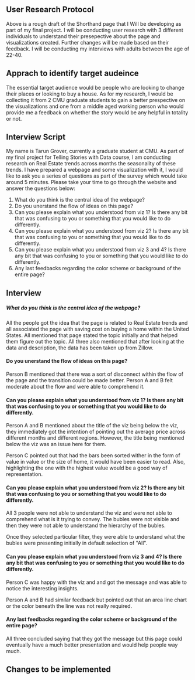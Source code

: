 <script src="https://carnegiemellon.shorthandstories.com/real-estate/embed.js"></script>

## User Research Protocol

Above is a rough draft of the Shorthand page that I Will be developing as part of my final project. I will be conducting user research with 3 different individuals to 
understand their presepective about the page and visualizations created. Further changes will be made based on their feedback. I will be conducting my interviews with adults 
between the age of 22-40.

## Apprach to identify target audeince

The essential target audience would be people who are looking to change their places or looking to buy a house. As for my research, I would be collecting it from 2 CMU 
graduate students to gain a better prespective on the visualizations and one from a middle aged working person who would provide me a feedback on whether the story would be 
any helpful in totality or not.

## Interview Script

My name is Tarun Grover, currently a graduate student at CMU. As part of my final project for Telling Stories with Data course, I am conducting research on Real Estate trends 
across months the seasonality of these trends. I have prepared a webpage and some visualization with it, I would like to ask you a series of questions as part of the survey which would take around 5 minutes. Please take your time to go 
through the website and answer the questions below:

1. What do you think is the central idea of the webpage?
2. Do you unerstand the flow of ideas on this page?
3. Can you please explain what you understood from viz 1? Is there any bit that was confusing to you or something that you would like to do differently.
4. Can you please explain what you understood from viz 2? Is there any bit that was confusing to you or something that you would like to do differently.
5. Can you please explain what you understood from viz 3 and 4? Is there any bit that was confusing to you or something that you would like to do differently.
6. Any last feedbacks regarding the color scheme or background of the entire page?

## Interview

##### What do you think is the central idea of the webpage?
All the people got the idea that the page is related to Real Estate trends and all associated the page with saving cost on buying a home within the United States. All 
mentioned that page stated the topic initially and that helped them figure out the topic. All three also mentioned that after looking at the data and description, the 
data has been taken up from Zillow.

#### Do you unerstand the flow of ideas on this page?
Person B mentioned that there was a sort of disconnect within the flow of the page and the transition could be made better. Person A and B felt moderate about the flow and 
were able to comprehend it. 

#### Can you please explain what you understood from viz 1? Is there any bit that was confusing to you or something that you would like to do differently.
Person A and B mentioned about the title of the viz being below the viz, they immediately got the intention of pointing out the average price across different months and 
different regions. However, the title being mentioned below the viz was an issue here for them.

Person C pointed out that had the bars been sorted wither in the form of value in value or the size of home, it would have been easier to read. Also, highlighting the one 
with the highest value would be a good way of representation.

#### Can you please explain what you understood from viz 2? Is there any bit that was confusing to you or something that you would like to do differently.
All 3 people were not able to understand the viz and were not able to comprehend what is it trying to convey. The bubles were not visible and then they were not able to 
understand the hierarchy of the bubles.

Once they selected particular filter, they were able to understand what the bubles were presenting initially in default selection of "All".

#### Can you please explain what you understood from viz 3 and 4? Is there any bit that was confusing to you or something that you would like to do differently.
Person C was happy with the viz and and got the message and was able to notice the interesting insights. 

Person A and B had similar feedback but pointed out that an area line chart or the color beneath the line was not really required.

#### Any last feedbacks regarding the color scheme or background of the entire page?
All three concluded saying that they got the message but this page could eventually have a much better presentation and would help people way much.

## Changes to be implemented








